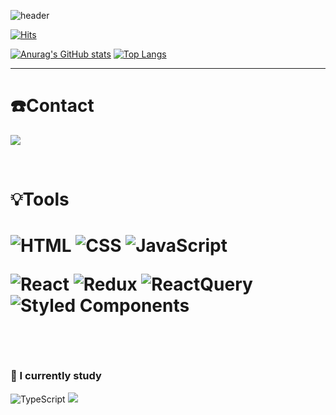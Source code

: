 ![header](https://capsule-render.vercel.app/api?type=waving&color=timeGradient&text=Hello%20World!%20Jiho's%20GitHub%20👋&animation=twinkling&fontSize=35&fontAlignY=40&fontAlign=70&height=250)

<div align="left">
  
 
  [![Hits](https://hits.seeyoufarm.com/api/count/incr/badge.svg?url=https%3A%2F%2Fgithub.com%2Fhojiii&count_bg=%2300F8FF&title_bg=%23FF00E6&icon=atom.svg&icon_color=%23FFFFFF&title=hits&edge_flat=false)](https://hits.seeyoufarm.com)
  
  <div display="flex">
  
    
  [![Anurag's GitHub stats](https://github-readme-stats.vercel.app/api?username=hojiii&hide=contribs,prs&count_private=true&show_icons=true&show_icons=true&theme=cobalt)](https://github.com/hojiii/github-readme-stats)
  [![Top Langs](https://github-readme-stats.vercel.app/api/top-langs/?username=hojiii&layout=compact)](https://github.com/hojiii/github-readme-stats)
</div>

---

<div align="left">
  
  # ☎️Contact
   <a href="mailto:shimnn3060@gmail.com"><img src="https://img.shields.io/badge/Mail-9747FF?style=flat-square&logo=Gmail&logoColor=white"/></a>

  <br/>
 
<div align ="left">
  
<h1> 💡Tools <h1>
 
![HTML](https://img.shields.io/badge/-HTML-orange?style=for-the-badge&logo=html5&logoColor=white)
![CSS](https://img.shields.io/badge/-CSS-blue?style=for-the-badge&logo=css3&logoColor=white)
![JavaScript](https://img.shields.io/badge/javascript-%23323330.svg?style=for-the-badge&logo=javascript&logoColor=%23F7DF1E) 


![React](https://img.shields.io/badge/react-%2320232a.svg?style=for-the-badge&logo=react&logoColor=%2361DAFB) 
![Redux](https://img.shields.io/badge/redux-%23593d88.svg?style=for-the-badge&logo=redux&logoColor=white)
![ReactQuery](https://img.shields.io/badge/react--query-ff4154.svg?style=for-the-badge&logo=react-query&logoColor=white) 
![Styled Components](https://img.shields.io/badge/styled--components-DB7093?style=for-the-badge&logo=styled-components&logoColor=white)

  <br/>
  
 ### 📖 I currently study
  
  ![TypeScript](https://img.shields.io/badge/-TypeScript-blue?style=for-the-badge&logo=typescript&logoColor=white)
  <img src="https://img.shields.io/badge/Next-000000?style=for-the-badge&logo=Next.js&logoColor=white"/>
   
  
  
